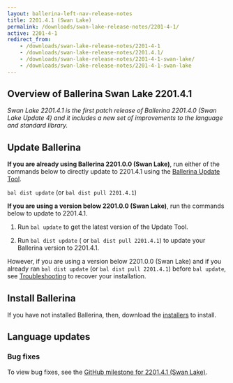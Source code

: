 ```yaml
---
layout: ballerina-left-nav-release-notes
title: 2201.4.1 (Swan Lake) 
permalink: /downloads/swan-lake-release-notes/2201-4-1/
active: 2201-4-1
redirect_from: 
    - /downloads/swan-lake-release-notes/2201-4-1
    - /downloads/swan-lake-release-notes/2201.4.1/
    - /downloads/swan-lake-release-notes/2201-4-1-swan-lake/
    - /downloads/swan-lake-release-notes/2201-4-1-swan-lake
---
```


## Overview of Ballerina Swan Lake 2201.4.1

<em>Swan Lake 2201.4.1 is the first patch release of Ballerina 2201.4.0 (Swan Lake Update 4) and it includes a new set of improvements to the language and standard library.</em>

## Update Ballerina

**If you are already using Ballerina 2201.0.0 (Swan Lake)**, run either of the commands below to directly update to 2201.4.1 using the [Ballerina Update Tool](/learn/cli-documentation/update-tool/).

`bal dist update` (or `bal dist pull 2201.4.1`)

**If you are using a version below 2201.0.0 (Swan Lake)**, run the commands below to update to 2201.4.1.

1. Run `bal update` to get the latest version of the Update Tool.

2. Run `bal dist update` ( or `bal dist pull 2201.4.1`) to update your Ballerina version to 2201.4.1.

However, if you are using a version below 2201.0.0 (Swan Lake) and if you already ran `bal dist update` (or `bal dist pull 2201.4.1`) before `bal update`, see [Troubleshooting](/downloads/swan-lake-release-notes/swan-lake-2201.0.0#troubleshooting) to recover your installation.

## Install Ballerina

If you have not installed Ballerina, then, download the [installers](/downloads/#swanlake) to install.

## Language updates

### Bug fixes

To view bug fixes, see the [GitHub milestone for 2201.4.1 (Swan Lake)](https://github.com/ballerina-platform/ballerina-lang/issues?q=is%3Aissue+milestone%3A2201.4.1+is%3Aclosed+label%3AType%2FBug).


